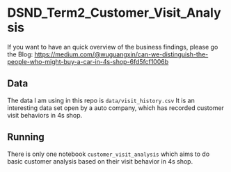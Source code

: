 # DSND_Term2_Customer_Visit_Analysis

If you want to have an quick overview of the business findings, please go the Blog: 
https://medium.com/@wuguangxin/can-we-distinguish-the-people-who-might-buy-a-car-in-4s-shop-6fd5fcf1006b

## Data

The data I am using in this repo is `data/visit_history.csv` 
It is an interesting data set open by a auto company, which has recorded customer visit behaviors in 4s shop. 

## Running

There is only one notebook `customer_visit_analysis` which aims to do basic customer analysis based on their visit behavior in 4s shop.

